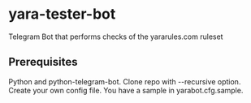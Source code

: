 # yara-tester-bot
Telegram Bot that performs checks of the yararules.com ruleset

## Prerequisites
Python and python-telegram-bot.
Clone repo with --recursive option.
Create your own config file. You have a sample in yarabot.cfg.sample.
